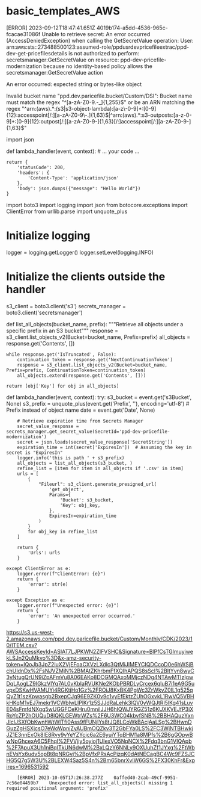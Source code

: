 # basic_templates_AWS


[ERROR]	2023-09-12T18:47:41.651Z	4019b174-a5dd-4536-965c-fcacae31086f	Unable to retrieve secret: An error occurred (AccessDeniedException) when calling the GetSecretValue operation: User: arn:aws:sts::273488500123:assumed-role/ppdusrdevpricefileextrac/ppd-dev-get-pricefilesdetails is not authorized to perform: secretsmanager:GetSecretValue on resource: ppd-dev-pricefile-modernization because no identity-based policy allows the secretsmanager:GetSecretValue action

An error occurred: expected string or bytes-like object

Invalid bucket name "ppd.dev.paricefile.bucket/Custom/DSI": Bucket name must match the regex "^[a-zA-Z0-9.\-_]{1,255}$" or be an ARN matching the regex "^arn:(aws).*:(s3|s3-object-lambda):[a-z\-0-9]*:[0-9]{12}:accesspoint[/:][a-zA-Z0-9\-.]{1,63}$|^arn:(aws).*:s3-outposts:[a-z\-0-9]+:[0-9]{12}:outpost[/:][a-zA-Z0-9\-]{1,63}[/:]accesspoint[/:][a-zA-Z0-9\-]{1,63}$"

import json

def lambda_handler(event, context):
    # ... your code ...

    return {
        'statusCode': 200,
        'headers': {
            'Content-Type': 'application/json'
        },
        'body': json.dumps({"message": "Hello World"})
    }







import boto3
import logging
import json
from botocore.exceptions import ClientError
from urllib.parse import unquote_plus

# Initialize logging
logger = logging.getLogger()
logger.setLevel(logging.INFO)

# Initialize the clients outside the handler
s3_client = boto3.client('s3')
secrets_manager = boto3.client('secretsmanager')


def list_all_objects(bucket_name, prefix):
    """Retrieve all objects under a specific prefix in an S3 bucket"""
    response = s3_client.list_objects_v2(Bucket=bucket_name, Prefix=prefix)
    all_objects = response.get('Contents', [])
    
    while response.get('IsTruncated', False):
        continuation_token = response.get('NextContinuationToken')
        response = s3_client.list_objects_v2(Bucket=bucket_name, Prefix=prefix, ContinuationToken=continuation_token)
        all_objects.extend(response.get('Contents', []))
        
    return [obj['Key'] for obj in all_objects]


def lambda_handler(event, context):
    try:
        s3_bucket = event.get('s3Bucket', None)
        s3_prefix = unquote_plus(event.get('Prefix', ''), encoding='utf-8')  # Prefix instead of object name
        date = event.get('Date', None)
        
        # Retrieve expiration time from Secrets Manager
        secret_value_response = secrets_manager.get_secret_value(SecretId='ppd-dev-pricefile-modernization')
        secret = json.loads(secret_value_response['SecretString'])
        expiration_time = int(secret['ExpiresIn'])  # Assuming the key in secret is "ExpiresIn"
        logger.info('this is path ' + s3_prefix)
        all_objects = list_all_objects(s3_bucket, )
        refine_list = [item for item in all_objects if '.csv' in item]
        urls = [
            {
                "Fileurl": s3_client.generate_presigned_url(
                    'get_object',
                    Params={
                        'Bucket': s3_bucket,
                        'Key': obj_key,
                    },
                    ExpiresIn=expiration_time
                )
            }
            for obj_key in refine_list
        ]

        return {
            'Urls': urls
        }

    except ClientError as e:
        logger.error(f"ClientError: {e}")
        return {
            'error': str(e)
        }

    except Exception as e:
        logger.error(f"Unexpected error: {e}")
        return {
            'error': 'An unexpected error occurred.'
        }


https://s3.us-west-2.amazonaws.com/ppd.dev.paricefile.bucket/Custom/Monthly/CDK/2023/10/ITEM.csv?AWSAccessKeyId=ASIAT7LJPKWN2ZIFVSHC&Signature=BlPfCsTGlmuyiwekLSJn2QuMkvo%3D&x-amz-security-token=IQoJb3JpZ2luX2VjEFoaCXVzLXdlc3QtMiJIMEYCIQDCcoD0e6hWSjBchUIdnDx%2FsNJVZMjN%2BMAtZKhrbmFfXQIhAPQS8sScI%2BltYvn8wyC3yNtugQrUN9iZpAFmVu8A06EAKo8DCGMQAxoMMjczNDg4NTAwMTIzIgwDqLAogLZ9IGkzVlYq7AL0vKbIaRVUKNe2KObPBRDLyCrcex6qIuB7i1eA9G5uvpxDSKwHVAMUYi4RGKtjHo1Gz%2FROiJ8KxBK4PgWc3ZrWkvZ0IL1g525qQyZ1t1szKpwasgb2BxepCJq96E9ZK0v9c1vyEfEktzZUhOGxvkL1RwVQ5VBHkHKqM1vEJ7mekr1VCWbIwLIPlKr1z5SJJdRaLehk3lQV0yWQJtRI5lKg41sLuvE04sFmfdNXgq5wUGGFCeKHru0mnilJJH6hIQWJYRGZ51z6KUXKVEJfP3iXRoYcZP2hOUQuD8lQKLGEWtrWZs%2F6U3WC04kbvfSNB%2BBHAQuzYxnJIclJSXfObKwnhWtWlTfi0Ass9fFUNjlYs8tJQ8LCoWkBAcjAaLSg%2BHwnDGuzZgHSXjcsO7eWoWpnjZyAUBmOQZkv3T2GbFYa0LS%2FC3WjNTBHwkjJZ1E3nnExOk8IE8Rvy9vYeYZYcjc6a2E6yuiYTqBHM1a8MPfs%2B6gGOpwBwNpGhcexA6C5Fhql%2FVVjiy5oyioj1UIexVO5NpNCX%2Fdq3bnG1VIQApb%2F7ApuX3Uh1niBqITkUN6dwM%2BxLQzY6NNLy9OXUuhZf1JYxg%2FtWbnEVsYx6udv5opBt8pNRGvj%2BpVfxPRsAcPjzqK0dAtNECagBC4Wc9FZSJCHG5Q7g5W3U%2BLEXW4Saz5S4n%2Bm65bnrXvlW6GS%2FX30KhFr&Expires=1696531592





        [ERROR]	2023-10-05T17:26:38.277Z	0affed40-2cab-49cf-9951-7c56e04459b7	Unexpected error: list_all_objects() missing 1 required positional argument: 'prefix'
